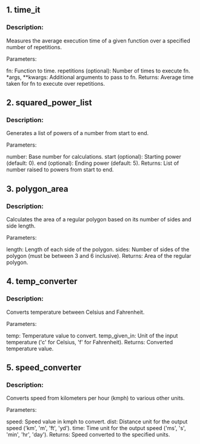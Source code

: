 ## 1. time_it
### Description:
Measures the average execution time of a given function over a specified number of repetitions.

Parameters:

fn: Function to time.
repetitions (optional): Number of times to execute fn.
*args, **kwargs: Additional arguments to pass to fn.
Returns:
Average time taken for fn to execute over repetitions.

## 2. squared_power_list
### Description:
Generates a list of powers of a number from start to end.

Parameters:

number: Base number for calculations.
start (optional): Starting power (default: 0).
end (optional): Ending power (default: 5).
Returns:
List of number raised to powers from start to end.

## 3. polygon_area
### Description:
Calculates the area of a regular polygon based on its number of sides and side length.

Parameters:

length: Length of each side of the polygon.
sides: Number of sides of the polygon (must be between 3 and 6 inclusive).
Returns:
Area of the regular polygon.

## 4. temp_converter
### Description:
Converts temperature between Celsius and Fahrenheit.

Parameters:

temp: Temperature value to convert.
temp_given_in: Unit of the input temperature ('c' for Celsius, 'f' for Fahrenheit).
Returns:
Converted temperature value.

## 5. speed_converter
### Description:
Converts speed from kilometers per hour (kmph) to various other units.

Parameters:

speed: Speed value in kmph to convert.
dist: Distance unit for the output speed ('km', 'm', 'ft', 'yd').
time: Time unit for the output speed ('ms', 's', 'min', 'hr', 'day').
Returns:
Speed converted to the specified units.
